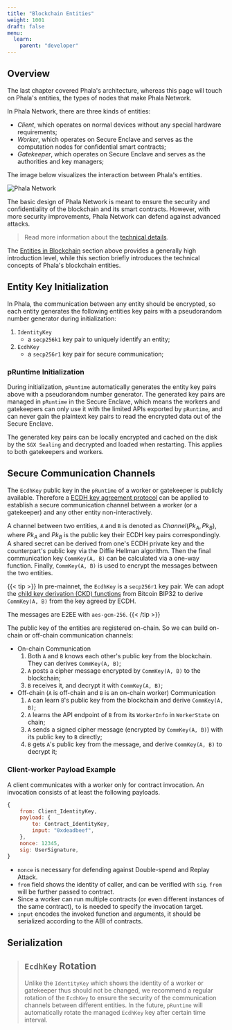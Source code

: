 ```yaml
---
title: "Blockchain Entities"
weight: 1001
draft: false
menu:
  learn:
    parent: "developer"
---
```


## Overview

The last chapter covered Phala's architecture, whereas this page will touch on Phala's entities, the types of nodes that make Phala Network.

In Phala Network, there are three kinds of entities:

- _Client_, which operates on normal devices without any special hardware requirements;
- _Worker_, which operates on Secure Enclave and serves as the computation nodes for confidential smart contracts;
- _Gatekeeper_, which operates on Secure Enclave and serves as the authorities and key managers;

The image below visualizes the interaction between Phala's entities.

![Phala Network](/images/docs/spec/phala-design.png)

The basic design of Phala Network is meant to ensure the security and confidentiality of the blockchain and its smart contracts. However, with more security improvements, Phala Network can defend against advanced attacks.

<!-- TODO.shelven: fix the link -->
> Read more information about the [technical details](/en-us/learn/developer/).

The [Entities in Blockchain](/en-us/learn/phala-blockchain/blockchain-entities/) section above provides a generally high introduction level, while this section briefly introduces the technical concepts of Phala's blockchain entities.

## Entity Key Initialization

In Phala, the communication between any entity should be encrypted, so each entity generates the following entities key pairs with a pseudorandom number generator during initialization:

1. `IdentityKey`
   - a `secp256k1` key pair to uniquely identify an entity;
2. `EcdhKey`
   - a `secp256r1` key pair for secure communication;

### pRuntime Initialization

During initialization, `pRuntime` automatically generates the entity key pairs above with a pseudorandom number generator. The generated key pairs are managed in `pRuntime` in the Secure Enclave, which means the workers and gatekeepers can only use it with the limited APIs exported by `pRuntime`, and can never gain the plaintext key pairs to read the encrypted data out of the Secure Enclave.

The generated key pairs can be locally encrypted and cached on the disk by the `SGX Sealing` and decrypted and loaded when restarting. This applies to both gatekeepers and workers.

## Secure Communication Channels

The `EcdhKey` public key in the `pRuntime` of a worker or gatekeeper is publicly available. Therefore a [ECDH key agreement protocol](https://wiki.openssl.org/index.php/Elliptic_Curve_Diffie_Hellman) can be applied to establish a secure communication channel between a worker (or a gatekeeper) and any other entity non-interactively.

A channel between two entities, `A` and `B` is denoted as $Channel(Pk_A, Pk_B)$, where $Pk_A$ and $Pk_B$ is the public key their ECDH key pairs correspondingly. A shared secret can be derived from one's ECDH private key and the counterpart's public key via the Diffie Hellman algorithm. Then the final communication key `CommKey(A, B)` can be calculated via a one-way function. Finally, `CommKey(A, B)` is used to encrypt the messages between the two entities.

{{< tip >}}
In pre-mainnet, the `EcdhKey` is a `secp256r1` key pair. We can adopt the [child key derivation (CKD) functions](https://github.com/bitcoin/bips/blob/master/bip-0032.mediawiki#child-key-derivation-ckd-functions) from Bitcoin BIP32 to derive `CommKey(A, B)` from the key agreed by ECDH.

The messages are E2EE with `aes-gcm-256`.
{{< /tip >}}

The public key of the entities are registered on-chain. So we can build on-chain or off-chain communication channels:

- On-chain Communication
  1. Both `A` and `B` knows each other's public key from the blockchain. They can derives `CommKey(A, B)`;
  2. `A` posts a cipher message encrypted by `CommKey(A, B)` to the blockchain;
  3. `B` receives it, and decrypt it with `CommKey(A, B)`;
- Off-chain (`A` is off-chain and `B` is an on-chain worker) Communication
  1. `A` can learn `B`'s public key from the blockchain and derive `CommKey(A, B)`;
  2. `A` learns the API endpoint of `B` from its `WorkerInfo` in `WorkerState` on chain;
  3. `A` sends a signed cipher message (encrypted by `CommKey(A, B)`) with its public key to `B` directly;
  4. `B` gets `A`'s public key from the message, and derive `CommKey(A, B)` to decrypt it;

### Client-worker Payload Example

A client communicates with a worker only for contract invocation. An invocation consists of at least the following payloads.

```js
{
    from: Client_IdentityKey,
    payload: {
        to: Contract_IdentityKey,
        input: "0xdeadbeef",
    },
    nonce: 12345,
    sig: UserSignature,
}
```

- `nonce` is necessary for defending against Double-spend and Replay Attack.
- `from` field shows the identity of caller, and can be verified with `sig`. `from` will be further passed to contract.
- Since a worker can run multiple contracts (or even different instances of the same contract), `to` is needed to specify the invocation target.
- `input` encodes the invoked function and arguments, it should be serialized according to the ABI of contracts.

## Serialization

> ## `EcdhKey` Rotation
>
> Unlike the `IdentityKey` which shows the identity of a worker or gatekeeper thus should not be changed, we recommend a regular rotation of the `EcdhKey` to ensure the security of the communication channels between different entities. In the future, `pRuntime` will automatically rotate the managed `EcdhKey` key after certain time interval.
